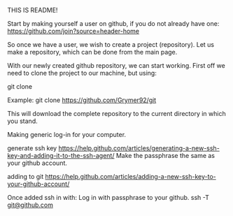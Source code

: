 THIS IS README!

Start by making yourself a user on github, if you do not already have one:
https://github.com/join?source=header-home

So once we have a user, we wish to create a project (repository).
Let us make a repository, which can be done from the main page.

With our newly created github repository, we can start working.
First off we need to clone the project to our machine, but using:

git clone <repo>

Example:
git clone https://github.com/Grymer92/git

This will download the complete repository to the current directory in which you stand.


Making generic log-in for your computer.

generate ssh key
https://help.github.com/articles/generating-a-new-ssh-key-and-adding-it-to-the-ssh-agent/
Make the passphrase the same as your github account.

adding to git
https://help.github.com/articles/adding-a-new-ssh-key-to-your-github-account/

Once added ssh in with:
Log in with passphrase to your github.
ssh -T git@github.com
